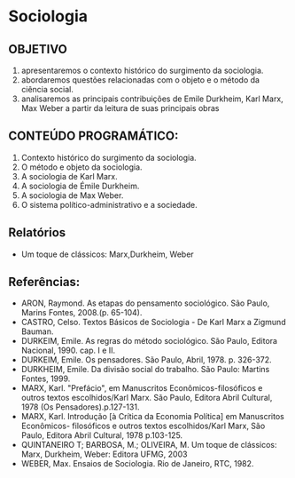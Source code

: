 # Sociologia

## OBJETIVO 
1. apresentaremos o contexto histórico do surgimento da sociologia. 
2. abordaremos questões relacionadas com o objeto e o método da ciência social. 
3. analisaremos as principais contribuições de Emile Durkheim, Karl Marx, Max Weber a partir da leitura de suas principais obras

## CONTEÚDO PROGRAMÁTICO: 
1. Contexto histórico do surgimento da sociologia. 
2. O método e objeto da sociologia. 
3. A sociologia de Karl Marx. 
4. A sociologia de Émile Durkheim. 
5. A sociologia de Max Weber. 
6. O sistema político-administrativo e a sociedade.  


## Relatórios
* Um toque de clássicos: Marx,Durkheim, Weber


## Referências:
* ARON, Raymond. As etapas do pensamento sociológico. São Paulo, Marins Fontes, 2008.(p. 65-104).
* CASTRO, Celso. Textos Básicos de Sociologia - De Karl Marx a Zigmund Bauman.
* DURKEIM, Emile. As regras do método sociológico. São Paulo, Editora Nacional, 1990. cap. I e II.
* DURKEIM, Emile. Os pensadores. São Paulo, Abril, 1978. p. 326-372.
* DURKHEIM, Emile. Da divisão social do trabalho. São Paulo: Martins Fontes, 1999.
* MARX, Karl. "Prefácio", em Manuscritos Econômicos-filosóficos e outros textos escolhidos/Karl Marx. São Paulo, Editora Abril Cultural, 1978 (Os Pensadores).p.127-131.
* MARX, Karl. Introdução [à Crítica da Economia Política] em Manuscritos Econômicos- filosóficos e
outros textos escolhidos/Karl Marx, São Paulo, Editora Abril Cultural, 1978 p.103-125.
* QUINTANEIRO T; BARBOSA, M.; OLIVEIRA, M. Um toque de clássicos: Marx, Durkheim, Weber: Editora UFMG, 2003
* WEBER, Max. Ensaios de Sociologia. Rio de Janeiro, RTC, 1982.
